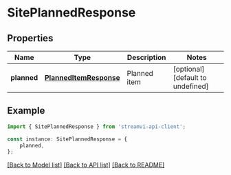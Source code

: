 # SitePlannedResponse


## Properties

Name | Type | Description | Notes
------------ | ------------- | ------------- | -------------
**planned** | [**PlannedItemResponse**](PlannedItemResponse.md) | Planned item | [optional] [default to undefined]

## Example

```typescript
import { SitePlannedResponse } from 'streamvi-api-client';

const instance: SitePlannedResponse = {
    planned,
};
```

[[Back to Model list]](../README.md#documentation-for-models) [[Back to API list]](../README.md#documentation-for-api-endpoints) [[Back to README]](../README.md)
